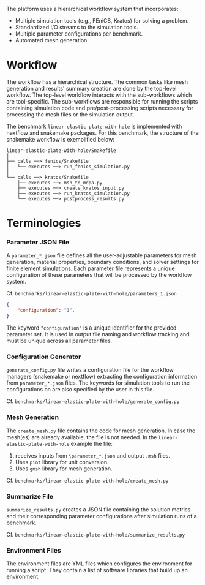 The platform uses a hierarchical workflow system that incorporates:

- Multiple simulation tools (e.g., FEniCS, Kratos) for solving a problem.
- Standardized I/O streams to the simulation tools.
- Multiple parameter configurations per benchmark.
- Automated mesh generation.

# Workflow

The workflow has a hierarchical structure. The common tasks like mesh generation and results' summary creation are done by the top-level workflow. The top-level workflow interacts with the sub-workflows which are tool-specific. The sub-workflows are responsible for running the scripts containing simulation code and pre/post-processing scripts necessary for processing the mesh files or the simulation output. 

The benchmark `linear-elastic-plate-with-hole` is implemented with nextflow and snakemake packages. For this benchmark, the structure of the snakemake workflow is exemplified below:

```
linear-elastic-plate-with-hole/Snakefile 
│
├── calls ──> fenics/Snakefile 
│   └── executes ──> run_fenics_simulation.py
│
└── calls ──> kratos/Snakefile 
    ├── executes ──> msh_to_mdpa.py
    ├── executes ──> create_kratos_input.py
    ├── executes ──> run_kratos_simulation.py
    └── executes ──> postprocess_results.py
```

# Terminologies

### Parameter JSON File

A `parameter_*.json` file defines all the user-adjustable parameters for mesh generation, material properties, boundary conditions, and solver settings for finite element simulations. Each parameter file represents a unique configuration of these parameters that will be processed by the workflow system.

Cf. `benchmarks/linear-elastic-plate-with-hole/parameters_1.json`

```json
{   
    "configuration": "1",    
}
```

The keyword `"configuration"` is a unique identifier for the provided parameter set. It is used in output file naming and workflow tracking and must be unique across all parameter files.

### Configuration Generator

`generate_config.py` file writes a configuration file for the workflow managers (snakemake or nextflow) extracting the configuration information from `parameter_*.json` files. The keywords for simulation tools to run the configurations on are also specified by the user in this file.

Cf. `benchmarks/linear-elastic-plate-with-hole/generate_config.py`


### Mesh Generation 
<!--[create_mesh.py](https://github.com/BAMresearch/NFDI4IngModelValidationPlatform/blob/main/benchmarks/linear-elastic-plate-with-hole/create_mesh.py) -->

The `create_mesh.py` file contains the code for mesh generation. In case the mesh(es) are already available, the file is not needed. In the `linear-elastic-plate-with-hole` example the file: 

1. receives inputs from `\parameter_*.json` and output `.msh` files.
2. Uses `pint` library for unit conversion.
3. Uses `gmsh` library for mesh generation.

Cf. `benchmarks/linear-elastic-plate-with-hole/create_mesh.py`

### Summarize File
`summarize_results.py` creates a JSON file containing the solution metrics and their corresponding parameter configurations after simulation runs of a benchmark.
 
Cf. `benchmarks/linear-elastic-plate-with-hole/summarize_results.py`


### Environment Files
The environment files are YML files which configures the environment for running a script. They contain a list of software libraries that build up an environment.
















